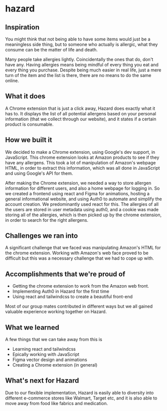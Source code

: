 # hazard

## Inspiration
You might think that not being able to have some items would just be a meaningless side thing, but to someone who actually is allergic, what they consume can be the matter of life and death. 

Many people take allergies lightly. Coincidentally the ones that do, don't have any. Having allergies means being mindful of every thing you eat and every thing you purchase. Despite being much easier in real life, just a mere turn of the item and the list is there, there are no means to do the same online. 

## What it does
A Chrome extension that is just a click away, Hazard does exactly what it has to. It displays the list of all potential allergens based on your personal information (that we collect through our website), and it states if a certain product is consumable. 

## How we built it

We decided to make a Chrome extension, using Google's dev support, in JavaScript. This chrome extension looks at Amazon products to see if they have any allergens. This took a lot of manipulation of Amazon's webpage HTML, in order to extract this information, which was all done in JavaScript and using Google's API for them.

After making the Chrome extension, we needed a way to store allergen information for different users, and also a home webpage for logging in. So we created a frontend using react and Figma for animations, hosting a general informational website, and using Auth0 to automate and simplify the account creation. We predominantly used react for this. The allergies of all the users are stored in user metadata using auth0, and a cookie was made storing all of the allergies, which is then picked up by the chrome extension, in order to search for the right allergens.

## Challenges we ran into
A significant challenge that we faced was manipulating Amazon's HTML for the chrome extension. Working with Amazon's web face proved to be difficult but this was a necessary challenge that we had to cope up with. 

## Accomplishments that we're proud of
- Getting the chrome extension to work from the Amazon web front. 
- Implementing Auth0 in Hazard for the first time
- Using react and tailwindcss to create a beautiful front-end

Most of our group mates contributed in different ways but we all gained valuable experience working together on Hazard. 

## What we learned
A few things that we can take away from this is
- Learning react and tailwindcss
- Epically working with JavaScript
- Figma vector design and animations
- Creating a Chrome extension (in general)

## What's next for Hazard
Due to our flexible implementation, Hazard is easily able to diversity into different e-commerce stores like Walmart, Target etc, and it is also able to move away from food like fabrics and medication. 
